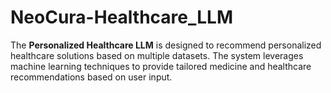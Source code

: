 # NeoCura-Healthcare_LLM
The **Personalized Healthcare LLM** is designed to recommend personalized healthcare solutions based on multiple datasets. The system leverages machine learning techniques to provide tailored medicine and healthcare recommendations based on user input.
